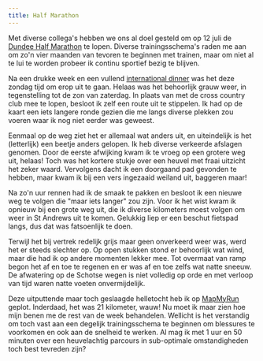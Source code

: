 ```yaml
---
title: Half Marathon
---
```

[1]: http://www.halfmarathonlist.co.uk/dundee-half-marathon.php
[2]: ?ai1ec_event=international-dinner
[3]: http://www.mapmyrun.com/routes/view/637865160

Met diverse collega's hebben we ons al doel gesteld om op 12 juli de [Dundee Half Marathon][1] te lopen. Diverse trainingsschema's raden me aan om zo'n vier maanden van tevoren te beginnen met trainen, maar om niet al te lui te worden probeer ik continu sportief bezig te blijven.

Na een drukke week en een vullend [international dinner][2] was het deze zondag tijd om erop uit te gaan. Helaas was het behoorlijk grauw weer, in tegenstelling tot de zon van zaterdag. In plaats van met de cross country club mee te lopen, besloot ik zelf een route uit te stippelen. Ik had op de kaart een iets langere ronde gezien die me langs diverse plekken zou voeren waar ik nog niet eerder was geweest.

Eenmaal op de weg ziet het er allemaal wat anders uit, en uiteindelijk is het (letterlijk) een beetje anders gelopen. Ik heb diverse verkeerde afslagen genomen. Door de eerste afwijking kwam ik te vroeg op een grotere weg uit, helaas! Toch was het kortere stukje over een heuvel met fraai uitzicht het zeker waard. Vervolgens dacht ik een doorgaand pad gevonden te hebben, maar kwam ik bij een vers ingezaaid weiland uit, baggeren maar!

Na zo'n uur rennen had ik de smaak te pakken en besloot ik een nieuwe weg te volgen die "maar iets langer" zou zijn. Voor ik het wist kwam ik opnieuw bij een grote weg uit, die ik diverse kilometers moest volgen om weer in St Andrews uit te komen. Gelukkig liep er een beschut fietspad langs, dus dat was fatsoenlijk te doen.

Terwijl het bij vertrek redelijk grijs maar geen onverkeerd weer was, werd het er steeds slechter op. Op open stukken stond er behoorlijk wat wind, maar die had ik op andere momenten lekker mee. Tot overmaat van ramp begon het af en toe te regenen en er was af en toe zelfs wat natte sneeuw. De afwatering op de Schotse wegen is niet volledig op orde en met verloop van tijd waren natte voeten onvermijdelijk.

Deze uitputtende maar toch geslaagde helletocht heb ik op [MapMyRun][3] geplot. Inderdaad, het was 21 kilometer, wauw! Nu moet ik maar zien hoe mijn benen me de rest van de week behandelen. Wellicht is het verstandig om toch vast aan een degelijk trainingsschema te beginnen om blessures te voorkomen en ook aan de snelheid te werken. Al mag ik met 1 uur en 50 minuten over een heuvelachtig parcours in sub-optimale omstandigheden toch best tevreden zijn?